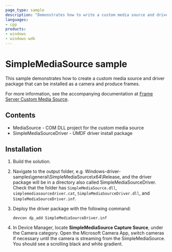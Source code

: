 ```yaml
---
page_type: sample
description: "Demonstrates how to write a custom media source and driver package."
languages:
- cpp
products:
- windows
- windows-wdk
---
```



<!---
    name: SimpleMediaSource sample
    platform: UMDF2
    language: cpp
    category: general
    description: Demonstrates how to write a custom media source and driver package.
    samplefwlink:
--->

# SimpleMediaSource sample

This sample demonstrates how to create a custom media source and driver package that can be installed as a camera and produce frames.

For more information, see the accompanying documentation at [Frame Server Custom Media Source](https://docs.microsoft.com/windows-hardware/drivers/stream/frame-server-custom-media-source).

## Contents

- MediaSource - COM DLL project for the custom media source
- SimpleMediaSourceDriver - UMDF driver install package

## Installation

1. Build the solution.

1. Navigate to the output folder, e.g. Windows-driver-samples\general\SimpleMediaSource\x64\Release, and the driver package will be in a directory also called SimpleMediaSourceDriver. Check that the folder has `SimpleMediaSource.dll`, `simplemediasourcedriver.cat`, `SimpleMediaSourceDriver.dll`, and `SimpleMediaSourceDriver.inf`.

1. Deploy the driver package with the following command:

    `devcon dp_add SimpleMediaSourceDriver.inf`

1. In Device Manager, locate **SimpleMediaSource Capture Source**, under the Camera category. Open the Microsoft Camera App, switch cameras if necessary until the camera is streaming from the SimpleMediaSource. You should see a scrolling black and white gradient.
